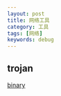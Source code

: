 ```yaml
---
layout: post
title: 网络工具
category: 工具
tags: [网络]
keywords: debug
---
```


## trojan
[binary](https://repo.trojan-cdn.com/trojan-gfw/trojan/LatestRelease/)
